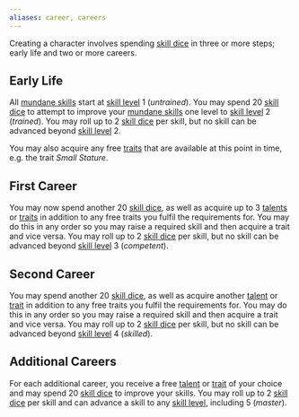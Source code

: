 ```yaml
---
aliases: career, careers
---
```

   
Creating a character involves spending [skill dice](../Character%20Options/Skill%20Dice.md) in three or more steps; early life and two or more careers.   
   
## Early Life   
All [mundane skills](../Skills/Skills.md) start at [skill level](../Skills/Skill%20Level.md) 1 (_untrained_). You may spend 20 [skill dice](../Character%20Options/Skill%20Dice.md) to attempt to improve your [mundane skills](../Skills/Skills.md) one level to [skill level](../Skills/Skill%20Level.md) 2 (_trained_). You may roll up to 2 [skill dice](../Character%20Options/Skill%20Dice.md) per skill, but no skill can be advanced beyond [skill level](../Skills/Skill%20Level.md) 2.   
   
You may also acquire any free [traits](../Character%20Options/Traits.md) that are available at this point in time, e.g. the trait _Small Stature_.   
   
## First Career   
You may now spend another 20 [skill dice](../Character%20Options/Skill%20Dice.md), as well as acquire up to 3 [talents](../Character%20Options/Talents.md) or [traits](../Character%20Options/Traits.md) in addition to any free traits you fulfil the requirements for. You may do this in any order so you may raise a required skill and then acquire a trait and vice versa. You may roll up to 2 [skill dice](../Character%20Options/Skill%20Dice.md) per skill, but no skill can be advanced beyond [skill level](../Skills/Skill%20Level.md) 3 (_competent_).   
   
## Second Career   
You may spend another 20 [skill dice](../Character%20Options/Skill%20Dice.md), as well as acquire another [talent](../Character%20Options/Talents.md) or [trait](../Character%20Options/Traits.md) in addition to any free traits you fulfil the requirements for. You may do this in any order so you may raise a required skill and then acquire a trait and vice versa. You may roll up to 2 [skill dice](../Character%20Options/Skill%20Dice.md) per skill, but no skill can be advanced beyond [skill level](../Skills/Skill%20Level.md) 4 (_skilled_).   
   
## Additional Careers   
For each additional career, you receive a free [talent](../Character%20Options/Talents.md) or [trait](../Character%20Options/Traits.md) of your choice and may spend 20 [skill dice](../Character%20Options/Skill%20Dice.md) to improve your skills.  You may roll up to 2 [skill dice](../Character%20Options/Skill%20Dice.md) per skill and can advance a skill to any [skill level](../Skills/Skill%20Level.md), including 5 (_master_).